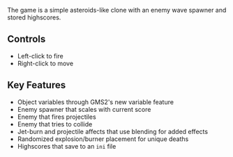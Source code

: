 The game is a simple asteroids-like clone with an enemy wave spawner and stored highscores.

## Controls

- Left-click to fire
- Right-click to move

## Key Features

- Object variables through GMS2's new variable feature
- Enemy spawner that scales with current score
- Enemy that fires projectiles
- Enemy that tries to collide
- Jet-burn and projectile affects that use blending for added effects
- Randomized explosion/burner placement for unique deaths
- Highscores that save to an `ini` file
